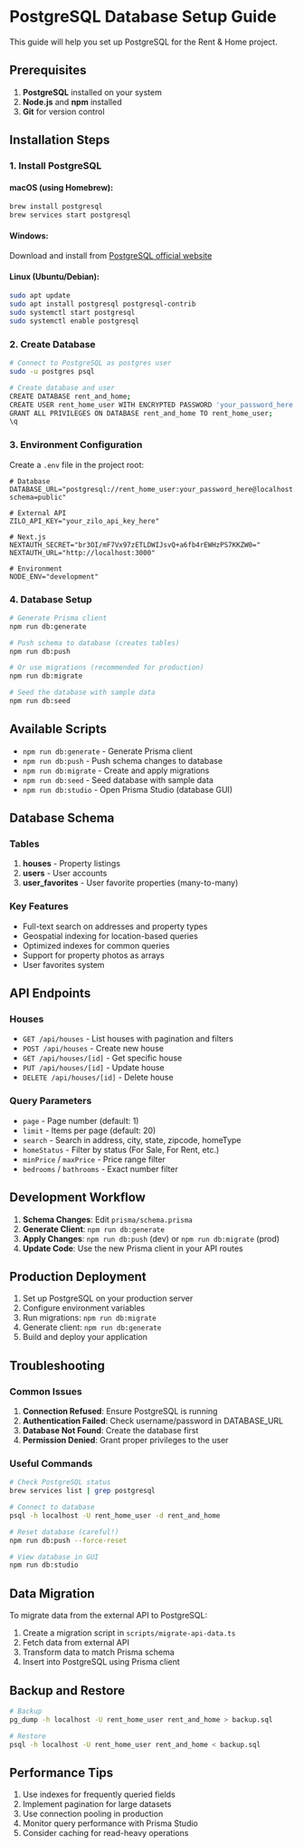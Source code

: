 # PostgreSQL Database Setup Guide

This guide will help you set up PostgreSQL for the Rent & Home project.

## Prerequisites

1. **PostgreSQL** installed on your system
2. **Node.js** and **npm** installed
3. **Git** for version control

## Installation Steps

### 1. Install PostgreSQL

#### macOS (using Homebrew):
```bash
brew install postgresql
brew services start postgresql
```

#### Windows:
Download and install from [PostgreSQL official website](https://www.postgresql.org/download/windows/)

#### Linux (Ubuntu/Debian):
```bash
sudo apt update
sudo apt install postgresql postgresql-contrib
sudo systemctl start postgresql
sudo systemctl enable postgresql
```

### 2. Create Database

```bash
# Connect to PostgreSQL as postgres user
sudo -u postgres psql

# Create database and user
CREATE DATABASE rent_and_home;
CREATE USER rent_home_user WITH ENCRYPTED PASSWORD 'your_password_here';
GRANT ALL PRIVILEGES ON DATABASE rent_and_home TO rent_home_user;
\q
```

### 3. Environment Configuration

Create a `.env` file in the project root:

```env
# Database
DATABASE_URL="postgresql://rent_home_user:your_password_here@localhost:5432/rent_and_home?schema=public"

# External API
ZILO_API_KEY="your_zilo_api_key_here"

# Next.js
NEXTAUTH_SECRET="br3OI/mF7Vx97zETLDWIJsvQ+a6fb4rEWHzPS7KKZW0="
NEXTAUTH_URL="http://localhost:3000"

# Environment
NODE_ENV="development"
```

### 4. Database Setup

```bash
# Generate Prisma client
npm run db:generate

# Push schema to database (creates tables)
npm run db:push

# Or use migrations (recommended for production)
npm run db:migrate

# Seed the database with sample data
npm run db:seed
```

## Available Scripts

- `npm run db:generate` - Generate Prisma client
- `npm run db:push` - Push schema changes to database
- `npm run db:migrate` - Create and apply migrations
- `npm run db:seed` - Seed database with sample data
- `npm run db:studio` - Open Prisma Studio (database GUI)

## Database Schema

### Tables

1. **houses** - Property listings
2. **users** - User accounts
3. **user_favorites** - User favorite properties (many-to-many)

### Key Features

- Full-text search on addresses and property types
- Geospatial indexing for location-based queries
- Optimized indexes for common queries
- Support for property photos as arrays
- User favorites system

## API Endpoints

### Houses
- `GET /api/houses` - List houses with pagination and filters
- `POST /api/houses` - Create new house
- `GET /api/houses/[id]` - Get specific house
- `PUT /api/houses/[id]` - Update house
- `DELETE /api/houses/[id]` - Delete house

### Query Parameters
- `page` - Page number (default: 1)
- `limit` - Items per page (default: 20)
- `search` - Search in address, city, state, zipcode, homeType
- `homeStatus` - Filter by status (For Sale, For Rent, etc.)
- `minPrice` / `maxPrice` - Price range filter
- `bedrooms` / `bathrooms` - Exact number filter

## Development Workflow

1. **Schema Changes**: Edit `prisma/schema.prisma`
2. **Generate Client**: `npm run db:generate`
3. **Apply Changes**: `npm run db:push` (dev) or `npm run db:migrate` (prod)
4. **Update Code**: Use the new Prisma client in your API routes

## Production Deployment

1. Set up PostgreSQL on your production server
2. Configure environment variables
3. Run migrations: `npm run db:migrate`
4. Generate client: `npm run db:generate`
5. Build and deploy your application

## Troubleshooting

### Common Issues

1. **Connection Refused**: Ensure PostgreSQL is running
2. **Authentication Failed**: Check username/password in DATABASE_URL
3. **Database Not Found**: Create the database first
4. **Permission Denied**: Grant proper privileges to the user

### Useful Commands

```bash
# Check PostgreSQL status
brew services list | grep postgresql

# Connect to database
psql -h localhost -U rent_home_user -d rent_and_home

# Reset database (careful!)
npm run db:push --force-reset

# View database in GUI
npm run db:studio
```

## Data Migration

To migrate data from the external API to PostgreSQL:

1. Create a migration script in `scripts/migrate-api-data.ts`
2. Fetch data from external API
3. Transform data to match Prisma schema
4. Insert into PostgreSQL using Prisma client

## Backup and Restore

```bash
# Backup
pg_dump -h localhost -U rent_home_user rent_and_home > backup.sql

# Restore
psql -h localhost -U rent_home_user rent_and_home < backup.sql
```

## Performance Tips

1. Use indexes for frequently queried fields
2. Implement pagination for large datasets
3. Use connection pooling in production
4. Monitor query performance with Prisma Studio
5. Consider caching for read-heavy operations 